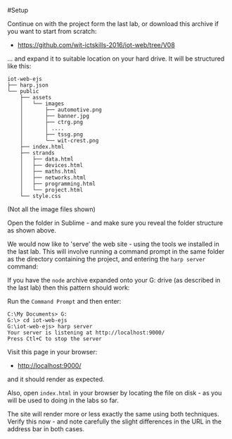 #Setup

Continue on with the project form the last lab, or download this archive if you want to start from scratch:

- <https://github.com/wit-ictskills-2016/iot-web/tree/V08>

... and expand it to suitable location on your hard drive. It will be structured like this:

~~~
iot-web-ejs
├── harp.json
└── public
    ├── assets
    │   └── images
    │       ├── automotive.png
    │       ├── banner.jpg
    │       ├── ctrg.png
    │       │ .... 
    │       ├── tssg.png
    │       └── wit-crest.png
    ├── index.html
    ├── strands
    │   ├── data.html
    │   ├── devices.html
    │   ├── maths.html
    │   ├── networks.html
    │   ├── programming.html
    │   └── project.html
    └── style.css
~~~

(Not all the image files shown)

Open the folder in Sublime - and make sure you reveal the folder structure as shown above.

We would now like to 'serve' the web site - using the tools we installed in the last lab. This will involve running a command prompt in the same folder as the directory containing the project, and entering the `harp server` command:

If you have the `node` archive expanded onto your G: drive (as described in the last lab) then this pattern should work:

Run the `Command Prompt` and then enter:

~~~
C:\My Documents> G:
G:\> cd iot-web-ejs
G:\iot-web-ejs> harp server
Your server is listening at http://localhost:9000/
Press Ctl+C to stop the server
~~~

Visit this page in your browser:

- <http://localhost:9000/>

and it should render as expected.

Also, open `index.html` in your browser by locating the file on disk - as you will be used to doing in the labs so far.

The site will render more or less exactly the same using both techniques. Verify this now - and note carefully the slight differences in the URL in the address bar in both cases.


